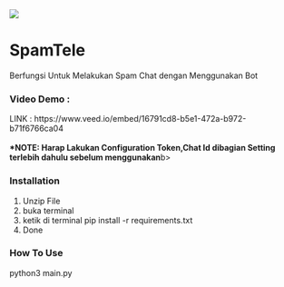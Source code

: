 <img src="Screenshot from 2023-11-26 19-59-54.png">

# SpamTele
Berfungsi Untuk Melakukan Spam Chat dengan Menggunakan Bot

<h3>Video Demo :</h3>
LINK : https://www.veed.io/embed/16791cd8-b5e1-472a-b972-b71f6766ca04
<br><br>
<b>*NOTE: Harap Lakukan Configuration Token,Chat Id dibagian Setting terlebih dahulu sebelum menggunakan</b>b>
<br>
<h3>Installation</h3>
<ol>
  <li>Unzip File</li>
  <li>buka terminal</li>
  <li>ketik di terminal pip install -r requirements.txt</li>
  <li>Done</li>
</ol>

<h3>How To Use</h3>
<p>python3 main.py</p>
